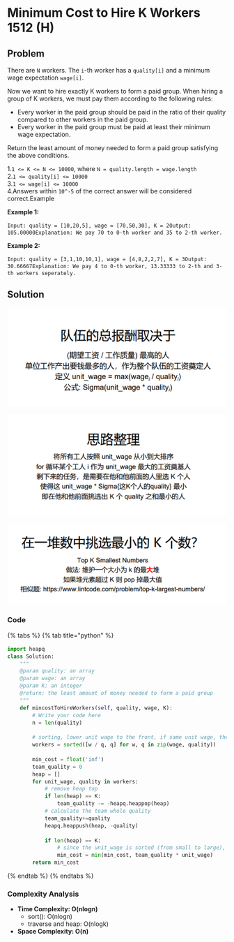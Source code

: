 # Minimum Cost to Hire K Workers 1512 (H)

## Problem

There are `N` workers. The `i`-th worker has a `quality[i]` and a minimum wage expectation `wage[i]`.

Now we want to hire exactly K workers to form a paid group. When hiring a group of K workers, we must pay them according to the following rules:

* Every worker in the paid group should be paid in the ratio of their quality compared to other workers in the paid group.
* Every worker in the paid group must be paid at least their minimum wage expectation.

Return the least amount of money needed to form a paid group satisfying the above conditions.

1.`1 <= K <= N <= 10000`, where `N = quality.length = wage.length`\
2.`1 <= quality[i] <= 10000`\
3.`1 <= wage[i] <= 10000`\
4.Answers within `10^-5` of the correct answer will be considered correct.Example

**Example 1:**

```
Input: quality = [10,20,5], wage = [70,50,30], K = 2Output: 105.00000Explanation: We pay 70 to 0-th worker and 35 to 2-th worker.
```

**Example 2:**

```
Input: quality = [3,1,10,10,1], wage = [4,8,2,2,7], K = 3Output: 30.66667Explanation: We pay 4 to 0-th worker, 13.33333 to 2-th and 3-th workers seperately. 
```

## Solution&#x20;

![](<../../.gitbook/assets/Screen Shot 2021-06-19 at 6.19.05 PM.png>)

![](<../../.gitbook/assets/Screen Shot 2021-06-19 at 6.19.23 PM.png>)

![](<../../.gitbook/assets/Screen Shot 2021-06-19 at 6.19.55 PM.png>)

### Code

{% tabs %}
{% tab title="python" %}
```python
import heapq
class Solution:
    """
    @param quality: an array
    @param wage: an array
    @param K: an integer
    @return: the least amount of money needed to form a paid group
    """
    def mincostToHireWorkers(self, quality, wage, K):
        # Write your code here
        n = len(quality)

        # sorting, lower unit wage to the front, if same unit wage, then less work quality in the front
        workers = sorted([w / q, q] for w, q in zip(wage, quality))

        min_cost = float('inf')
        team_quality = 0
        heap = []
        for unit_wage, quality in workers:
            # remove heap top 
            if len(heap) == K:
                team_quality -= -heapq.heappop(heap)
            # calculate the team whole quality
            team_quality+=quality
            heapq.heappush(heap, -quality)

            if len(heap) == K:
                # since the unit_wage is sorted (from small to large), therefore, the later unit_wage gaurantee satify the former member minmum wage 
                min_cost = min(min_cost, team_quality * unit_wage)
        return min_cost

```
{% endtab %}
{% endtabs %}

### Complexity Analysis

* **Time Complexity: O(nlogn)**
  * sort(): O(nlogn)
  * traverse and heap: O(nlogk)
* **Space Complexity: O(n)**
